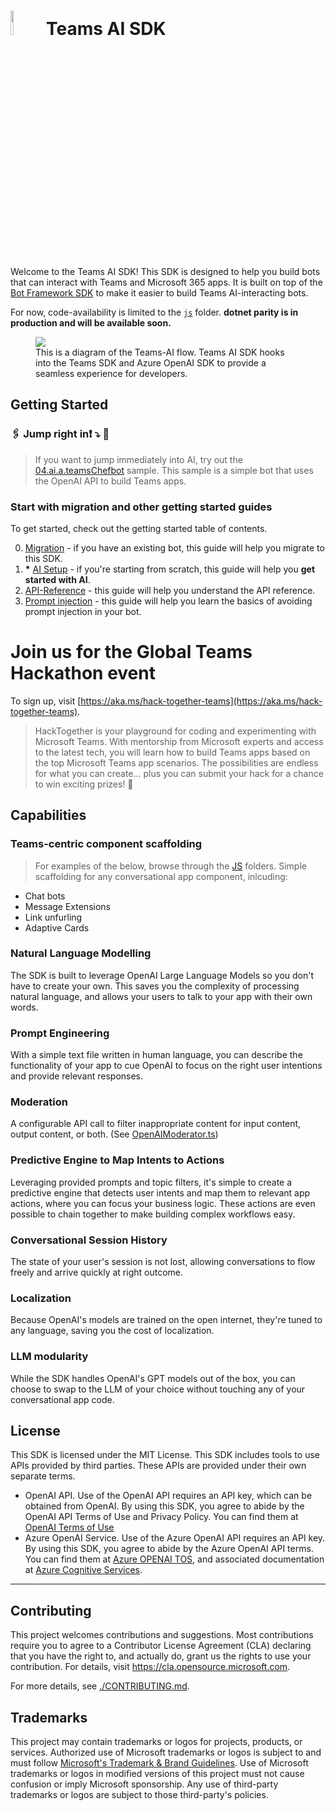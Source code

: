 # <image src="https://github.com/microsoft/teams-ai/assets/14900841/31453242-4da6-424b-97a3-8a66207f8d20)" height="10%" width="10%" /> Teams AI SDK

Welcome to the Teams AI SDK! This SDK is designed to help you build bots that can interact with Teams and Microsoft 365 apps. It is built on top of the [Bot Framework SDK](https://github.com/microsoft/botbuilder-js) to make it easier to build Teams AI-interacting bots.

For now, code-availability is limited to the [`js`](./js/) folder. **dotnet parity is in production and will be available soon.**

<figure>
<img src="https://github.com/microsoft/teams-ai/assets/14900841/2612b0fb-dae1-400c-8321-c01b9e44fe62" />
<figcaption>This is a diagram of the Teams-AI flow. Teams AI SDK hooks into the Teams SDK and Azure OpenAI SDK to provide a seamless experience for developers.</figcaption>
</figure>

## Getting Started

### 🖇️ Jump right in❗️ ⤵️ 📎

> If you want to jump immediately into AI, try out the [04.ai.a.teamsChefbot](./js/samples/04.ai.a.chefbot) sample. This sample is a simple bot that uses the OpenAI API to build Teams apps.

### Start with migration and other getting started guides

To get started, check out the getting started table of contents.

0. [Migration](getting-started/00.MIGRATION.md) - if you have an existing bot, this guide will help you migrate to this SDK.
1. **\*** [AI Setup](getting-started/01.AI-SETUP.md) - if you're starting from scratch, this guide will help you <large>**get started with AI**</large>.
2. [API-Reference](getting-started/02.API-REFERENCE.md) - this guide will help you understand the API reference.
3. [Prompt injection](getting-started/03.PROMPT-INJECTION.md) - this guide will help you learn the basics of avoiding prompt injection in your bot.

# Join us for the Global Teams Hackathon event

To sign up, visit [https://aka.ms/hack-together-teams](https://aka.ms/hack-together-teams).

> HackTogether is your playground for coding and experimenting with Microsoft Teams. With mentorship from Microsoft experts and access to the latest tech, you will learn how to build Teams apps based on the top Microsoft Teams app scenarios. The possibilities are endless for what you can create... plus you can submit your hack for a chance to win exciting prizes! 🥳

## Capabilities

### Teams-centric component scaffolding

> For examples of the below, browse through the [JS](./js/samples/) folders.
> Simple scaffolding for any conversational app component, inlcuding:

- Chat bots
- Message Extensions
- Link unfurling
- Adaptive Cards

### Natural Language Modelling

The SDK is built to leverage OpenAI Large Language Models so you don't have to create your own. This saves you the complexity of processing natural language, and allows your users to talk to your app with their own words.

### Prompt Engineering

With a simple text file written in human language, you can describe the functionality of your app to cue OpenAI to focus on the right user intentions and provide relevant responses.

### Moderation

A configurable API call to filter inappropriate content for input content, output content, or both. (See [OpenAIModerator.ts](./js/src/openai/OpenAIModerator.ts))

### Predictive Engine to Map Intents to Actions

Leveraging provided prompts and topic filters, it's simple to create a predictive engine that detects user intents and map them to relevant app actions, where you can focus your business logic. These actions are even possible to chain together to make building complex workflows easy.

### Conversational Session History

The state of your user's session is not lost, allowing conversations to flow freely and arrive quickly at right outcome.

### Localization

Because OpenAI's models are trained on the open internet, they're tuned to any language, saving you the cost of localization.

### LLM modularity

While the SDK handles OpenAI's GPT models out of the box, you can choose to swap to the LLM of your choice without touching any of your conversational app code.

## License

This SDK is licensed under the MIT License. This SDK includes tools to use APIs provided by third parties. These APIs are provided under their own separate terms.

- OpenAI API. Use of the OpenAI API requires an API key, which can be obtained from OpenAI. By using this SDK, you agree to abide by the OpenAI API Terms of Use and Privacy Policy. You can find them at [OpenAI Terms of Use](https://openai.com/policies/terms-of-use)
- Azure OpenAI Service. Use of the Azure OpenAI API requires an API key. By using this SDK, you agree to abide by the Azure OpenAI API terms. You can find them at [Azure OPENAI TOS](https://www.microsoft.com/licensing/terms/productoffering/MicrosoftAzure/MCA#ServiceSpecificTerms), and associated documentation at [Azure Cognitive Services](https://learn.microsoft.com/en-us/azure/cognitive-services/openai/).

---

## Contributing

This project welcomes contributions and suggestions. Most contributions require you to agree to a
Contributor License Agreement (CLA) declaring that you have the right to, and actually do, grant us
the rights to use your contribution. For details, visit https://cla.opensource.microsoft.com.

For more details, see [./CONTRIBUTING.md](./CONTRIBUTING.md).

## Trademarks

This project may contain trademarks or logos for projects, products, or services. Authorized use of Microsoft
trademarks or logos is subject to and must follow
[Microsoft's Trademark & Brand Guidelines](https://www.microsoft.com/en-us/legal/intellectualproperty/trademarks/usage/general).
Use of Microsoft trademarks or logos in modified versions of this project must not cause confusion or imply Microsoft sponsorship.
Any use of third-party trademarks or logos are subject to those third-party's policies.
